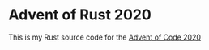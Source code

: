 # Advent of Rust 2020

This is my Rust source code for the [Advent of Code 2020](https://adventofcode.com/2020)